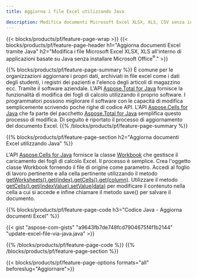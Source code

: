```yaml
---
title: Aggiorna i file Excel utilizzando Java 

description: Modifica documenti Microsoft Excel XLSX, XLS, CSV senza installare Microsoft Office all'interno di applicazioni basate su Java.
---
```


{{< blocks/products/pf/feature-page-wrap >}}
{{< blocks/products/pf/feature-page-header h1="Aggiorna documenti Excel tramite Java" h2="Modifica i file Microsoft Excel XLSX, XLS all'interno di applicazioni basate su Java senza installare Microsoft Office<sup>&reg;</sup>." >}}

{{% blocks/products/pf/feature-page-summary %}}
È comune per le organizzazioni aggiornare i propri dati, archiviati in file excel come i dati degli studenti, i registri dei pazienti e l'elenco degli articoli di magazzino ecc. Tramite il software aziendale. L'API [Aspose.Total for Java](https://products.aspose.com/total/java/) fornisce la funzionalità di modifica dei fogli di calcolo utilizzando il proprio software. I programmatori possono migliorare il software con le capacità di modifica semplicemente scrivendo poche righe di codice API. L'API [Aspose.Cells for Java](https://products.aspose.com/cells/java/) che fa parte del pacchetto [Aspose.Total for Java](https://products.aspose.com/total/java/) semplifica questo processo di modifica. Di seguito è riportato il processo di aggiornamento del documento Excel.
{{% /blocks/products/pf/feature-page-summary  %}}

{{% blocks/products/pf/feature-page-section  h2="Aggiorna documenti Excel utilizzando Java" %}}

L'API [Aspose.Cells for Java](https://products.aspose.com/cells/java/) fornisce la classe [Workbook](https://reference.aspose.com/cells/java/com.aspose.cells/Workbook) che gestisce il caricamento dei fogli di calcolo Excel. Il processo è semplice. Crea l'oggetto classe Workbook fornendo il file di origine come parametro. Accedi al foglio di lavoro pertinente e alla cella pertinente utilizzando il metodo [getWorksheets().get(index).getCells().get(column)](https://reference.aspose.com/cells/java/com.aspose.cells/cells#Item%20(int)). Utilizzare il metodo [getCells().get(indexValue).setValue(data)](https://reference.aspose.com/cells/java/com.aspose.cells/cell#Value) per modificare il contenuto nella cella a cui si accede e infine chiamare il metodo save() per salvare il documento.

{{% blocks/products/pf/feature-page-code h3="Codice Java - Aggiorna documenti Excel" %}}

{{< gist "aspose-com-gists" "a9643fb7de748fcd7904675f4f1b2144" "update-excel-file-via-java.java" >}}

{{% /blocks/products/pf/feature-page-code  %}}
{{% /blocks/products/pf/feature-page-section %}}

{{< blocks/products/pf/feature-page-options formats="all" beforeslug="Aggiornare">}}